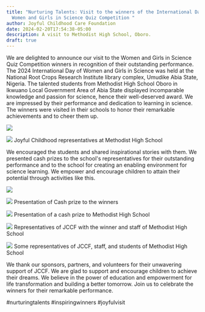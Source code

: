 ```yaml
---
title: "Nurturing Talents: Visit to the winners of the International Day of
  Women and Girls in Science Quiz Competition "
author: Joyful Childhood Care Foundation
date: 2024-02-20T17:54:38-05:00
description: A visit to Methodist High School, Oboro.
draft: true
---
```

We are delighted to announce our visit to the Women and Girls in Science Quiz Competition winners in recognition of their outstanding performance. The 2024 International Day of Women and Girls in Science was held at the National Root Crops Research Institute library complex, Umudike Abia State, Nigeria. The talented students from Methodist High School Oboro in Ikwuano Local Government Area of Abia State displayed incomparable knowledge and passion for science, hence their well-deserved award. We are impressed by their performance and dedication to learning in science. The winners were visited in their schools to honor their remarkable achievements and to cheer them up.

![](/images/whatsapp-image-2024-03-25-at-11.27.20-am-2-.jpeg)

![](/images/whatsapp-image-2024-03-25-at-11.39.40-am-1-.jpeg) Joyful Childhood representatives at Methodist High School

We encouraged the students and shared inspirational stories with them. We presented cash prizes to the school's representatives for their outstanding performance and to the school for creating an enabling environment for science learning.  We empower and encourage children to attain their potential through activities like this.

![](/images/whatsapp-image-2024-03-25-at-11.45.09-am-1-.jpeg)

![](/images/whatsapp-image-2024-03-25-at-11.45.09-am.jpeg) Presentation of Cash prize to the winners

![](/images/whatsapp-image-2024-03-25-at-11.27.21-am.jpeg) Presentation of a cash prize to Methodist High School

![](/images/whatsapp-image-2024-03-25-at-11.39.40-am.jpeg) Representatives of JCCF with the winner and staff of Methodist High School

![](/images/whatsapp-image-2024-03-25-at-11.31.26-am.jpeg) Some representatives of JCCF, staff, and students of Methodist High School

We thank our sponsors, partners, and volunteers for their unwavering support of JCCF. We are glad to support and encourage children to achieve their dreams. We believe in the power of education and empowerment for life transformation and building a better tomorrow. Join us to celebrate the winners for their remarkable performance.

#nurturingtalents #inspiringwinners #joyfulvisit
